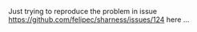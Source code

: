 Just trying to reproduce the problem in issue
https://github.com/felipec/sharness/issues/124 here …
